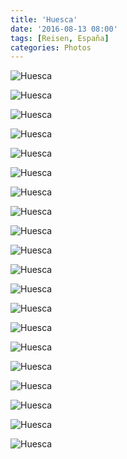 ```yaml
---
title: 'Huesca'
date: '2016-08-13 08:00'
tags: [Reisen, España]
categories: Photos
---
```


<div class='preview'><img src='{{urls.media}}/HuesosOK.jpg' alt='Huesca'></div>

<a id='755ceb61b291126ddcab38943e7894b0-800'></a>![Huesca]({{urls.media}}/755ceb61b291126ddcab38943e7894b0-800.jpg '')

<a id='0a523df6d95684e3558d9c9fbc785174-800'></a>![Huesca]({{urls.media}}/0a523df6d95684e3558d9c9fbc785174-800.jpg '')

<a id='3549893908462b6cc25c30ec1f4d4a30-800'></a>![Huesca]({{urls.media}}/3549893908462b6cc25c30ec1f4d4a30-800.jpg '')

<a id='1017ba219d78b0c9c2d4a9e27a0a519d-800'></a>![Huesca]({{urls.media}}/1017ba219d78b0c9c2d4a9e27a0a519d-800.jpg '')

<a id='995bd49de314d1c984bed82d3b28dc02-800'></a>![Huesca]({{urls.media}}/995bd49de314d1c984bed82d3b28dc02-800.jpg '')

<a id='0161ae8ce94ff523e5ba83e00d2cda5b-800'></a>![Huesca]({{urls.media}}/0161ae8ce94ff523e5ba83e00d2cda5b-800.jpg '')

<a id='5ba55b84824a206a7ec7c31cd95b3a7e-800'></a>![Huesca]({{urls.media}}/5ba55b84824a206a7ec7c31cd95b3a7e-800.jpg '')

<a id='d3f379fbf41f5ff31d9a664973a47010-800'></a>![Huesca]({{urls.media}}/d3f379fbf41f5ff31d9a664973a47010-800.jpg '')

<a id='cb1781e14c453795d1e37d927568d9cc-800'></a>![Huesca]({{urls.media}}/cb1781e14c453795d1e37d927568d9cc-800.jpg '')

<a id='06d09592cf700985b983426f0081c8f4-800'></a>![Huesca]({{urls.media}}/06d09592cf700985b983426f0081c8f4-800.jpg '')

<a id='d8786ddfff307c73c969582e41c18f4d-800'></a>![Huesca]({{urls.media}}/d8786ddfff307c73c969582e41c18f4d-800.jpg '')

<a id='77497d0c2306b22e8b42eb3716269603-800'></a>![Huesca]({{urls.media}}/77497d0c2306b22e8b42eb3716269603-800.jpg '')

<a id='eaaba1835f8ed3a69dc3ed7ea018c59d-800'></a>![Huesca]({{urls.media}}/eaaba1835f8ed3a69dc3ed7ea018c59d-800.jpg '')

<a id='230ec06785e3ab811f45ec2f5ae7a78a-800'></a>![Huesca]({{urls.media}}/230ec06785e3ab811f45ec2f5ae7a78a-800.jpg '')

<a id='17e2babd8819211791e8e4acffe928ca-800'></a>![Huesca]({{urls.media}}/17e2babd8819211791e8e4acffe928ca-800.jpg '')

<a id='7bd35151a83db85d76518aaea1c60cd9-800'></a>![Huesca]({{urls.media}}/7bd35151a83db85d76518aaea1c60cd9-800.jpg '')

<a id='23223be698f55c0dee17522fcb0bc96e-800'></a>![Huesca]({{urls.media}}/23223be698f55c0dee17522fcb0bc96e-800.jpg '')

<a id='ca045fbb9c5e7c4d814d1a4e321818dc-800'></a>![Huesca]({{urls.media}}/ca045fbb9c5e7c4d814d1a4e321818dc-800.jpg '')

<a id='4a9ee8aceda59f93caf7009be20e9dc7-800'></a>![Huesca]({{urls.media}}/4a9ee8aceda59f93caf7009be20e9dc7-800.jpg '')
